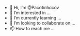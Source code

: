 - 👋 Hi, I’m @Pacotinhocov
- 👀 I’m interested in ...
- 🌱 I’m currently learning ...
- 💞️ I’m looking to collaborate on ...
- 📫 How to reach me ...

<!---
Pacotinhocov/Pacotinhocov is a ✨ special ✨ repository because its `README.md` (this file) appears on your GitHub profile.
You can click the Preview link to take a look at your changes.
--->
